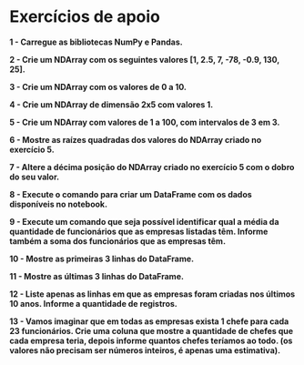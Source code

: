 # Exercícios de apoio
**1 - Carregue as bibliotecas NumPy e Pandas.**

**2 - Crie um NDArray com os seguintes valores [1, 2.5, 7, -78, -0.9, 130, 25].**

**3 - Crie um NDArray com os valores de 0 a 10.** 

**4 - Crie um NDArray de dimensão 2x5 com valores 1.**

**5 - Crie um NDArray com valores de 1 a 100, com intervalos de 3 em 3.** 

**6 - Mostre as raízes quadradas dos valores do NDArray criado no exercício 5.**

**7 - Altere a décima posição do NDArray criado no exercício 5 com o dobro do seu valor.** 

**8 - Execute o comando para criar um DataFrame com os dados disponíveis no notebook.**

**9 - Execute um comando que seja possível identificar qual a média da quantidade de funcionários que as empresas listadas têm. Informe também a soma dos funcionários que as empresas têm.**

**10 - Mostre as primeiras 3 linhas do DataFrame.**

**11 - Mostre as últimas 3 linhas do DataFrame.**

**12 - Liste apenas as linhas em que as empresas foram criadas nos últimos 10 anos. Informe a quantidade de registros.**

**13 - Vamos imaginar que em todas as empresas exista 1 chefe para cada 23 funcionários. Crie uma coluna que mostre a quantidade de chefes que cada empresa teria, depois informe quantos chefes teríamos ao todo. (os valores não precisam ser números inteiros, é apenas uma estimativa).** 
